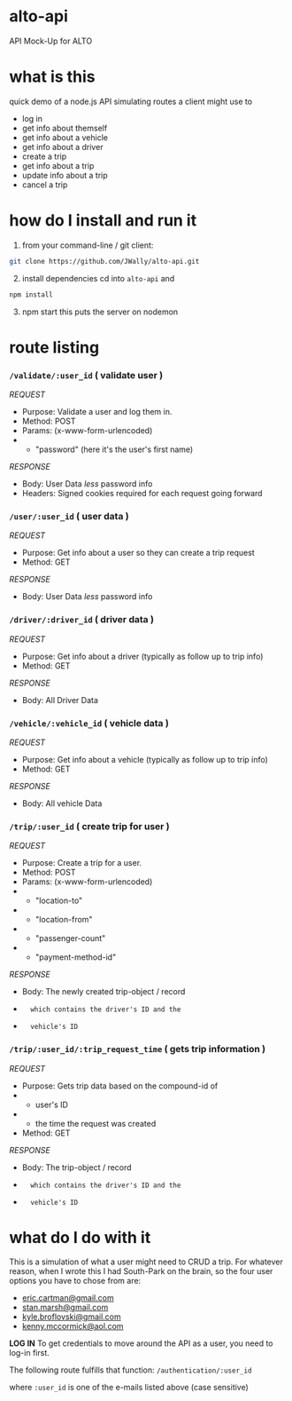 # alto-api
API Mock-Up for ALTO

# what is this
quick demo of a node.js API simulating routes a client might use to
- log in
- get info about themself
- get info about a vehicle
- get info about a driver
- create a trip
- get info about a trip
- update info about a trip
- cancel a trip

# how do I install and run it

1. from your command-line / git client:
```bash
git clone https://github.com/JWally/alto-api.git
```

2. install dependencies
cd into ```alto-api``` and
```bash
npm install
```

3. npm start
this puts the server on nodemon

# route listing

### ```/validate/:user_id``` ( validate user )

_REQUEST_
- Purpose: Validate a user and log them in.
- Method: POST
- Params: (x-www-form-urlencoded)
- - "password" (here it's the user's first name)

_RESPONSE_
- Body: User Data *less* password info
- Headers: Signed cookies required for each request going forward

### ```/user/:user_id``` ( user data )

_REQUEST_
- Purpose: Get info about a user so they can create a trip request
- Method: GET

_RESPONSE_
- Body: User Data *less* password info

### ```/driver/:driver_id``` ( driver data )

_REQUEST_
- Purpose: Get info about a driver (typically as follow up to trip info)
- Method: GET

_RESPONSE_
- Body: All Driver Data

### ```/vehicle/:vehicle_id``` ( vehicle data )

_REQUEST_
- Purpose: Get info about a vehicle (typically as follow up to trip info)
- Method: GET

_RESPONSE_
- Body: All vehicle Data


### ```/trip/:user_id``` ( create trip for user )

_REQUEST_
- Purpose: Create a trip for a user.
- Method: POST
- Params: (x-www-form-urlencoded)
- - "location-to"
- - "location-from"
- - "passenger-count"
- - "payment-method-id"

_RESPONSE_
- Body: The newly created trip-object / record
-       which contains the driver's ID and the
-       vehicle's ID



### ```/trip/:user_id/:trip_request_time``` ( gets trip information )

_REQUEST_
- Purpose: Gets trip data based on the compound-id of
- - user's ID
- - the time the request was created
- Method: GET

_RESPONSE_
- Body: The trip-object / record
-       which contains the driver's ID and the
-       vehicle's ID


# what do I do with it

This is a simulation of what a user might need to CRUD a trip.
For whatever reason, when I wrote this I had South-Park on the brain,
so the four user options you have to chose from are:

- eric.cartman@gmail.com
- stan.marsh@gmail.com
- kyle.broflovski@gmail.com
- kenny.mccormick@aol.com


__LOG IN__
To get credentials to move around the API as a user, you need to log-in
first.

The following route fulfills that function:
```/authentication/:user_id```

where ```:user_id``` is one of the e-mails listed above (case sensitive)
